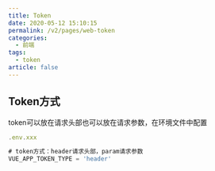```yaml
---
title: Token
date: 2020-05-12 15:10:15
permalink: /v2/pages/web-token
categories: 
  - 前端
tags: 
  - token
article: false
---
```


## Token方式

token可以放在请求头部也可以放在请求参数，在环境文件中配置

```js
.env.xxx

# token方式：header请求头部，param请求参数
VUE_APP_TOKEN_TYPE = 'header'

```

